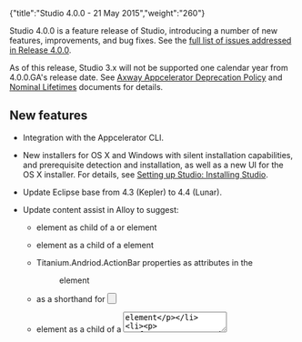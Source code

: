 {"title":"Studio 4.0.0 - 21 May 2015","weight":"260"} 

Studio 4.0.0 is a feature release of Studio, introducing a number of new features, improvements, and bug fixes. See the [full list of issues addressed in Release 4.0.0](https://jira.appcelerator.org/issues/?filter=16719).

As of this release, Studio 3.x will not be supported one calendar year from 4.0.0.GA's release date. See [Axway Appcelerator Deprecation Policy](/docs/appc/AMPLIFY_Appcelerator_Services_Overview/Axway_Appcelerator_Deprecation_Policy/) and [Nominal Lifetimes](/docs/appc/AMPLIFY_Appcelerator_Services_Overview/Axway_Appcelerator_Product_Lifecycle/#NominalLifetimes) documents for details.

## New features

*   Integration with the Appcelerator CLI.
    
*   New installers for OS X and Windows with silent installation capabilities, and prerequisite detection and installation, as well as a new UI for the OS X installer. For details, see [Setting up Studio: Installing Studio](/docs/appc/Titanium_SDK/Titanium_SDK_Getting_Started/Installation_and_Configuration/Setting_up_Studio/#installingstudioInstallingStudio).
    
*   Update Eclipse base from 4.3 (Kepler) to 4.4 (Lunar).
    
*   Update content assist in Alloy to suggest:
    
    *   <ActionBar/> element as child of a <TabGroup/> or <Window/> element
        
    *   <AndroidView/> element as a child of a <AlertDialog/> element
        
    *   Titanium.Andriod.ActionBar properties as attributes in the <Menu/> element
        
    *   <FixedSpace/> as a shorthand for <Button systemButton=“Ti.UI.iPhone.SystemButton.FIXED\_SPACE>
        
    *   <KeyboardToolbar/> element as a child of a <TextArea/> element
        
    *   <LeftNavButtons/> and <RightNavButtons/> as a child of a <Window/> element
        
    *   Shorthand notation for Ti.UI.KEYBOARD\_\* and Ti.UI.RETURNKEY\_\* constants
        
*   Add hyperlink detector to jump from i18n translation keys in JavaScript properties, TSS attributes, XML node text and XML localized attributes, such as titleid, to their definition in strings.xml files. In an Alloy JavaScript, TSS or XML file, hold the **Command** key for Macs or **Control** key for Linux and Windows, then hover over a localized function with an i18n translation key. The localized function turns into a hyperlink. Click the hyperlink to jump to the entry in the i18n/en/strings.xml file. You can also click on the i18n translation key and hit the **F3** key. Previously, this feature was only supported with the localization functions in the XML files.
    

## Known issues

### Mobile web application does not launch in the browser

After building a mobile web application in Studio, Studio does not launch the application in a browser ([TISTUD-7428](https://jira.appcelerator.org/browse/TISTUD-7428)). To workaround this issue, create your own web server to launch the application. Instructions will be available in the linked ticket.
